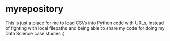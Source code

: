 # myrepository
This is just a place for me to load CSVs into Python code with URLs, instead of fighting with local filepaths and being able to share my code for doing my Data Science case studies :)
